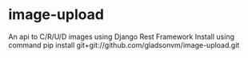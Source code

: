# image-upload
An api to C/R/U/D images using Django Rest Framework
Install using command
pip install git+git://github.com/gladsonvm/image-upload.git


